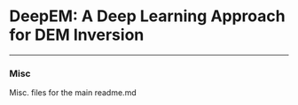 # DeepEM: A Deep Learning Approach for DEM Inversion
---
### Misc

Misc. files for the main readme.md
